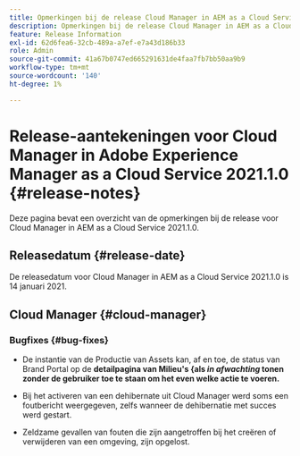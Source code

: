 ```yaml
---
title: Opmerkingen bij de release Cloud Manager in AEM as a Cloud Service 2021.1.0
description: Opmerkingen bij de release Cloud Manager in AEM as a Cloud Service 2021.1.0
feature: Release Information
exl-id: 62d6fea6-32cb-489a-a7ef-e7a43d186b33
role: Admin
source-git-commit: 41a67b0747ed665291631de4faa7fb7bb50aa9b9
workflow-type: tm+mt
source-wordcount: '140'
ht-degree: 1%

---
```


# Release-aantekeningen voor Cloud Manager in Adobe Experience Manager as a Cloud Service 2021.1.0 {#release-notes}

Deze pagina bevat een overzicht van de opmerkingen bij de release voor Cloud Manager in AEM as a Cloud Service 2021.1.0.

## Releasedatum {#release-date}

De releasedatum voor Cloud Manager in AEM as a Cloud Service 2021.1.0 is 14 januari 2021.

## Cloud Manager {#cloud-manager}

### Bugfixes {#bug-fixes}

* De instantie van de Productie van Assets kan, af en toe, de status van Brand Portal op de **detailpagina van Milieu&#39;s &lbrace;als *in afwachting* tonen zonder de gebruiker toe te staan om het even welke actie te voeren.**

* Bij het activeren van een dehibernate uit Cloud Manager werd soms een foutbericht weergegeven, zelfs wanneer de dehibernatie met succes werd gestart.

* Zeldzame gevallen van fouten die zijn aangetroffen bij het creëren of verwijderen van een omgeving, zijn opgelost.

